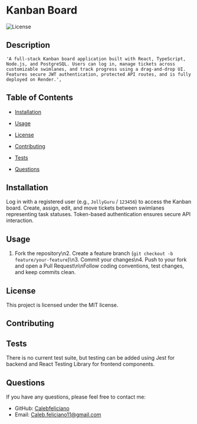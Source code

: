 # Kanban Board

![License](https://img.shields.io/badge/License-MIT-blue.svg)

## Description
    'A full-stack Kanban board application built with React, TypeScript, Node.js, and PostgreSQL. Users can log in, manage tickets across customizable swimlanes, and track progress using a drag-and-drop UI. Features secure JWT authentication, protected API routes, and is fully deployed on Render.',

## Table of Contents
* [Installation](#installation)
* [Usage](#usage)

* [License](#license)

* [Contributing](#contributing)
* [Tests](#tests)
* [Questions](#questions)

## Installation
Log in with a registered user (e.g., `JollyGuru` / `123456`) to access the Kanban board. Create, assign, edit, and move tickets between swimlanes representing task statuses. Token-based authentication ensures secure API interaction.

## Usage
1. Fork the repository\n2. Create a feature branch (`git checkout -b feature/your-feature`)\n3. Commit your changes\n4. Push to your fork and open a Pull Request\n\nFollow coding conventions, test changes, and keep commits clean.

## License

This project is licensed under the MIT license.

## Contributing


## Tests
There is no current test suite, but testing can be added using Jest for backend and React Testing Library for frontend components.

## Questions
If you have any questions, please feel free to contact me:
* GitHub: [Calebfeliciano](https://github.com/Calebfeliciano)
* Email: Caleb.feliciano11@gmail.com
